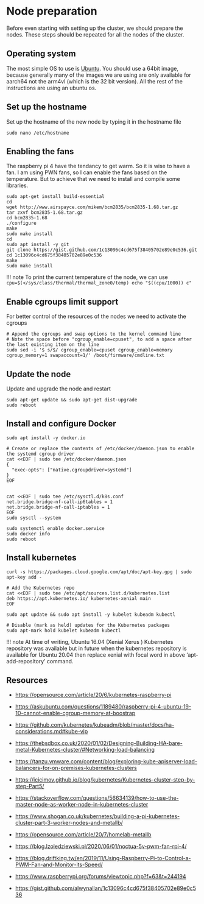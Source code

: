 # Node preparation

Before even starting with setting up the cluster, we should prepare the 
nodes. These steps should be repeated for all the nodes of the cluster.

## Operating system 

The most simple OS to use is [Ubuntu](https://ubuntu.com/download/raspberry-pi). 
You should use a 64bit image, because generally many of the images we are using are 
only available for aarch64 not the arm4vl (which is the 32 bit version).
All the rest of the instructions are using an ubuntu os.

## Set up the hostname

Set up the hostname of the new node by typing it in the hostname file

```
sudo nano /etc/hostname 
```

## Enabling the fans

The raspberry pi 4 have the tendancy to get warm. So it is wise to have a fan. I am
using PWN fans, so I can enable the fans based on the temperature. But to achieve that
we need to install and compile some libraries.

```
sudo apt-get install build-essential
cd
wget http://www.airspayce.com/mikem/bcm2835/bcm2835-1.68.tar.gz
tar zxvf bcm2835-1.68.tar.gz
cd bcm2835-1.68
./configure
make
sudo make install
cd
sudo apt install -y git
git clone https://gist.github.com/1c13096c4cd675f38405702e89e0c536.git
cd 1c13096c4cd675f38405702e89e0c536
make
sudo make install
```

!!! note
    To print the current temperature of the node, we can use
    ```
    cpu=$(</sys/class/thermal/thermal_zone0/temp)
    echo "$((cpu/1000)) c"
    ```

## Enable cgroups limit support

For better control of the resources of the nodes we need to activate the cgroups

```
# Append the cgroups and swap options to the kernel command line
# Note the space before "cgroup_enable=cpuset", to add a space after the last existing item on the line
sudo sed -i '$ s/$/ cgroup_enable=cpuset cgroup_enable=memory cgroup_memory=1 swapaccount=1/' /boot/firmware/cmdline.txt
```


## Update the node

Update and upgrade the node and restart

```
sudo apt-get update && sudo apt-get dist-upgrade
sudo reboot
```

## Install and configure Docker 

```
sudo apt install -y docker.io

# Create or replace the contents of /etc/docker/daemon.json to enable the systemd cgroup driver
cat <<EOF | sudo tee /etc/docker/daemon.json
{
  "exec-opts": ["native.cgroupdriver=systemd"]
}
EOF


cat <<EOF | sudo tee /etc/sysctl.d/k8s.conf
net.bridge.bridge-nf-call-ip6tables = 1
net.bridge.bridge-nf-call-iptables = 1
EOF
sudo sysctl --system

sudo systemctl enable docker.service
sudo docker info
sudo reboot
```

## Install kubernetes

```
curl -s https://packages.cloud.google.com/apt/doc/apt-key.gpg | sudo apt-key add -

# Add the Kubernetes repo
cat <<EOF | sudo tee /etc/apt/sources.list.d/kubernetes.list
deb https://apt.kubernetes.io/ kubernetes-xenial main
EOF

sudo apt update && sudo apt install -y kubelet kubeadm kubectl

# Disable (mark as held) updates for the Kubernetes packages
sudo apt-mark hold kubelet kubeadm kubectl

```

!!! note
    At time of writing, Ubuntu 16.04 (Xenial Xerus ) Kubernetes repository was available 
    but in future when the kubernetes repository is available for Ubuntu 20.04 then 
    replace xenial with focal word in above ‘apt-add-repository’ command.


## Resources

* https://opensource.com/article/20/6/kubernetes-raspberry-pi
* https://askubuntu.com/questions/1189480/raspberry-pi-4-ubuntu-19-10-cannot-enable-cgroup-memory-at-boostrap
* https://github.com/kubernetes/kubeadm/blob/master/docs/ha-considerations.md#kube-vip
* https://thebsdbox.co.uk/2020/01/02/Designing-Building-HA-bare-metal-Kubernetes-cluster/#Networking-load-balancing
* https://tanzu.vmware.com/content/blog/exploring-kube-apiserver-load-balancers-for-on-premises-kubernetes-clusters
* https://icicimov.github.io/blog/kubernetes/Kubernetes-cluster-step-by-step-Part5/
* https://stackoverflow.com/questions/56634139/how-to-use-the-master-node-as-worker-node-in-kubernetes-cluster
* https://www.shogan.co.uk/kubernetes/building-a-pi-kubernetes-cluster-part-3-worker-nodes-and-metallb/
* https://opensource.com/article/20/7/homelab-metallb


* https://blog.lzoledziewski.pl/2020/06/01/noctua-5v-pwm-fan-rpi-4/
* https://blog.driftking.tw/en/2019/11/Using-Raspberry-Pi-to-Control-a-PWM-Fan-and-Monitor-its-Speed/
* https://www.raspberrypi.org/forums/viewtopic.php?f=63&t=244194
* https://gist.github.com/alwynallan/1c13096c4cd675f38405702e89e0c536